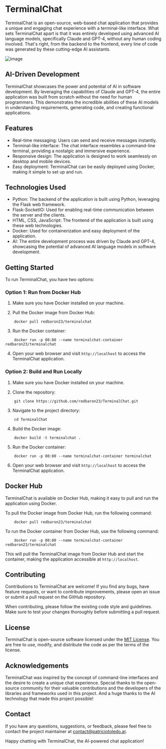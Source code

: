# TerminalChat

TerminalChat is an open-source, web-based chat application that provides a unique and engaging chat experience with a terminal-like interface. What sets TerminalChat apart is that it was entirely developed using advanced AI language models, specifically Claude and GPT-4, without any human coding involved. That's right, from the backend to the frontend, every line of code was generated by these cutting-edge AI assistants.

![image](https://github.com/redBaron23/TerminalChat/assets/23110463/ee10f956-f847-46ad-9a2c-8c7899417d1c)

## AI-Driven Development

TerminalChat showcases the power and potential of AI in software development. By leveraging the capabilities of Claude and GPT-4, the entire application was built from scratch without the need for human programmers. This demonstrates the incredible abilities of these AI models in understanding requirements, generating code, and creating functional applications.

## Features

- Real-time messaging: Users can send and receive messages instantly.
- Terminal-like interface: The chat interface resembles a command-line terminal, providing a nostalgic and immersive experience.
- Responsive design: The application is designed to work seamlessly on desktop and mobile devices.
- Easy deployment: TerminalChat can be easily deployed using Docker, making it simple to set up and run.

## Technologies Used

- Python: The backend of the application is built using Python, leveraging the Flask web framework.
- Flask-SocketIO: Used for enabling real-time communication between the server and the clients.
- HTML, CSS, JavaScript: The frontend of the application is built using these web technologies.
- Docker: Used for containerization and easy deployment of the application.
- AI: The entire development process was driven by Claude and GPT-4, showcasing the potential of advanced AI language models in software development.

## Getting Started

To run TerminalChat, you have two options:

### Option 1: Run from Docker Hub

1. Make sure you have Docker installed on your machine.

2. Pull the Docker image from Docker Hub:

```
    docker pull redbaron23/terminalchat
```

3. Run the Docker container:

```
    docker run -p 80:80 --name terminalchat-container redbaron23/terminalchat
```

4. Open your web browser and visit `http://localhost` to access the TerminalChat application.

### Option 2: Build and Run Locally

1. Make sure you have Docker installed on your machine.

2. Clone the repository:

```
    git clone https://github.com/redbaron23/TerminalChat.git
```

3. Navigate to the project directory:

```
    cd TerminalChat
```

4. Build the Docker image:

```
    docker build -t terminalchat .
```

5. Run the Docker container:

```
    docker run -p 80:80 --name terminalchat-container terminalchat
```

6. Open your web browser and visit `http://localhost` to access the TerminalChat application.

## Docker Hub

TerminalChat is available on Docker Hub, making it easy to pull and run the application using Docker.

To pull the Docker image from Docker Hub, run the following command:

```
    docker pull redbaron23/terminalchat
```

To run the Docker container from Docker Hub, use the following command:

```
    docker run -p 80:80 --name terminalchat-container redbaron23/terminalchat
```

This will pull the TerminalChat image from Docker Hub and start the container, making the application accessible at `http://localhost`.

## Contributing

Contributions to TerminalChat are welcome! If you find any bugs, have feature requests, or want to contribute improvements, please open an issue or submit a pull request on the GitHub repository.

When contributing, please follow the existing code style and guidelines. Make sure to test your changes thoroughly before submitting a pull request.

## License

TerminalChat is open-source software licensed under the [MIT License](https://opensource.org/licenses/MIT). You are free to use, modify, and distribute the code as per the terms of the license.

## Acknowledgements

TerminalChat was inspired by the concept of command-line interfaces and the desire to create a unique chat experience. Special thanks to the open-source community for their valuable contributions and the developers of the libraries and frameworks used in this project. And a huge thanks to the AI technology that made this project possible!

## Contact

If you have any questions, suggestions, or feedback, please feel free to contact the project maintainer at contact@patriciotoledo.ar.

Happy chatting with TerminalChat, the AI-powered chat application!
